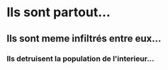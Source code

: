 # Ils sont partout...
## Ils sont meme infiltrés entre eux...
### Ils detruisent la population de l'interieur...

